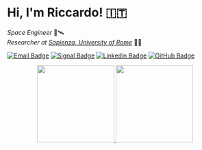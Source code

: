 # Hi, I'm Riccardo! :it:

_Space Engineer_ :rocket::artificial_satellite:\
_Researcher at [Sapienza, University of Rome](https://www.uniroma1.it/)_ :mage_man:

[![Email Badge](https://img.shields.io/badge/-me@astrorick.space-purple?style=flat-square&logo=mail.ru)](mailto:me@astrorick.space)
[![Signal Badge](https://img.shields.io/badge/-Astrorick.04-3A76F0?style=flat-square&logo=signal&logoColor=white)](https://signal.me/#eu/Lm5t6fHJmkwj8yqIW9inyqUxhdBbV17xk4tNdzqVIJ-bviFHgc9Ava465AF6xaup)
[![Linkedin Badge](https://img.shields.io/badge/-astrorick-0077B5?style=flat-square&logo=Linkedin)](https://www.linkedin.com/in/astrorick/)
[![GitHub Badge](https://img.shields.io/github/followers/astrorick?style=social&logo=github&label=Follow%20Me)](https://github.com/astrorick)

<p align="center">
  <a href="https://github.com/anuraghazra/github-readme-stats">
    <img height="180" src="https://github-readme-stats.vercel.app/api/?username=astrorick&theme=react" />
  </a>
  <a href="https://github.com/anuraghazra/github-readme-stats">
    <img height="180" src="https://github-readme-stats.vercel.app/api/top-langs?username=astrorick&layout=compact&theme=react" />
  </a>
</p>
